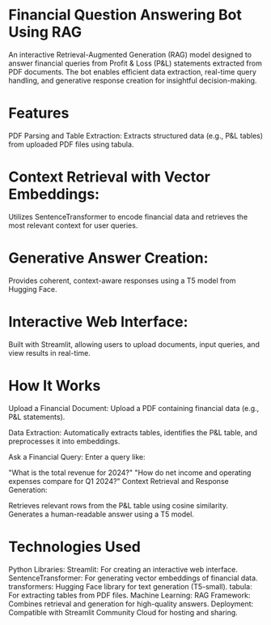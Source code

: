 # Financial Question Answering Bot Using RAG
An interactive Retrieval-Augmented Generation (RAG) model designed to answer financial queries from Profit & Loss (P&L) statements extracted from PDF documents. The bot enables efficient data extraction, real-time query handling, and generative response creation for insightful decision-making.

# Features
PDF Parsing and Table Extraction:
Extracts structured data (e.g., P&L tables) from uploaded PDF files using tabula.

# Context Retrieval with Vector Embeddings:
Utilizes SentenceTransformer to encode financial data and retrieves the most relevant context for user queries.

# Generative Answer Creation:
Provides coherent, context-aware responses using a T5 model from Hugging Face.

# Interactive Web Interface:
Built with Streamlit, allowing users to upload documents, input queries, and view results in real-time.

# How It Works
Upload a Financial Document:
Upload a PDF containing financial data (e.g., P&L statements).

Data Extraction:
Automatically extracts tables, identifies the P&L table, and preprocesses it into embeddings.

Ask a Financial Query:
Enter a query like:

"What is the total revenue for 2024?"
"How do net income and operating expenses compare for Q1 2024?"
Context Retrieval and Response Generation:

Retrieves relevant rows from the P&L table using cosine similarity.
Generates a human-readable answer using a T5 model.

# Technologies Used
Python Libraries:
Streamlit: For creating an interactive web interface.
SentenceTransformer: For generating vector embeddings of financial data.
transformers: Hugging Face library for text generation (T5-small).
tabula: For extracting tables from PDF files.
Machine Learning:
RAG Framework: Combines retrieval and generation for high-quality answers.
Deployment:
Compatible with Streamlit Community Cloud for hosting and sharing.
